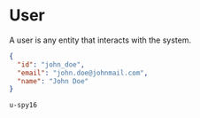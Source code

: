 # User

A user is any entity that interacts with the system.

```json
{
  "id": "john_doe",
  "email": "john.doe@johnmail.com",
  "name": "John Doe"
}
```

`u-spy16`